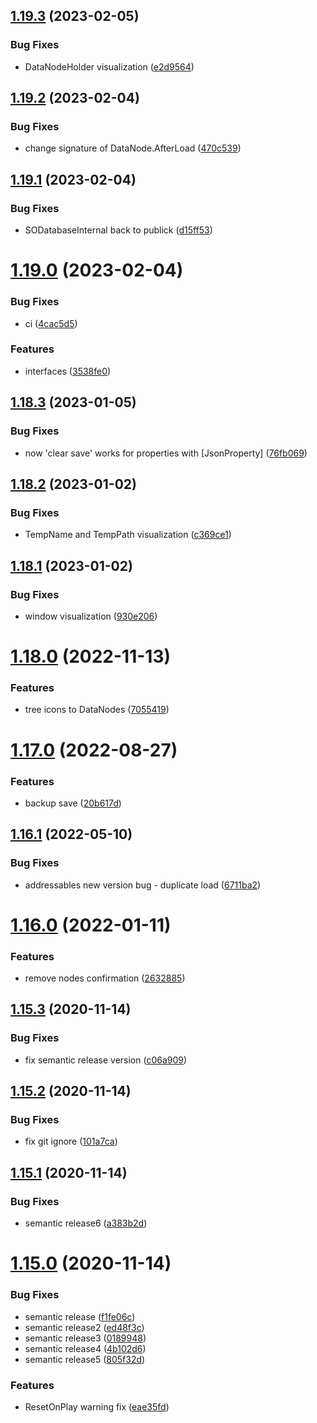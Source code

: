 ## [1.19.3](https://github.com/NuclearBand/NuclearScriptableObjectDatabase/compare/v1.19.2...v1.19.3) (2023-02-05)


### Bug Fixes

* DataNodeHolder visualization ([e2d9564](https://github.com/NuclearBand/NuclearScriptableObjectDatabase/commit/e2d9564f5ebbf78fe82c4809016814a8a78a413f))

## [1.19.2](https://github.com/NuclearBand/NuclearScriptableObjectDatabase/compare/v1.19.1...v1.19.2) (2023-02-04)


### Bug Fixes

* change signature of DataNode.AfterLoad ([470c539](https://github.com/NuclearBand/NuclearScriptableObjectDatabase/commit/470c5394c7bf12d83485c9e181725c3d0b39d400))

## [1.19.1](https://github.com/NuclearBand/NuclearScriptableObjectDatabase/compare/v1.19.0...v1.19.1) (2023-02-04)


### Bug Fixes

* SODatabaseInternal back to publick ([d15ff53](https://github.com/NuclearBand/NuclearScriptableObjectDatabase/commit/d15ff5399f42402ad6c3b94dfe057db6f9282829))

# [1.19.0](https://github.com/NuclearBand/NuclearScriptableObjectDatabase/compare/v1.18.3...v1.19.0) (2023-02-04)


### Bug Fixes

* ci ([4cac5d5](https://github.com/NuclearBand/NuclearScriptableObjectDatabase/commit/4cac5d5425c85281dbc481e1d8034ede8c3c62df))


### Features

* interfaces ([3538fe0](https://github.com/NuclearBand/NuclearScriptableObjectDatabase/commit/3538fe0a6ce4421915155e22d42acecd47362f3f))

## [1.18.3](https://github.com/NuclearBand/UnityScriptableObjectDatabase/compare/v1.18.2...v1.18.3) (2023-01-05)


### Bug Fixes

* now 'clear save' works for properties with [JsonProperty] ([76fb069](https://github.com/NuclearBand/UnityScriptableObjectDatabase/commit/76fb0693f72747b1c19cf35e015b41ddb02cd51e))

## [1.18.2](https://github.com/NuclearBand/UnityScriptableObjectDatabase/compare/v1.18.1...v1.18.2) (2023-01-02)


### Bug Fixes

* TempName and TempPath visualization ([c369ce1](https://github.com/NuclearBand/UnityScriptableObjectDatabase/commit/c369ce12469a8c800b3f94274e2abd15cfe175c6))

## [1.18.1](https://github.com/NuclearBand/UnityScriptableObjectDatabase/compare/v1.18.0...v1.18.1) (2023-01-02)


### Bug Fixes

* window visualization ([930e206](https://github.com/NuclearBand/UnityScriptableObjectDatabase/commit/930e2065d774d9cd6a2bba8ad13d517dd6cf24d8))

# [1.18.0](https://github.com/NuclearBand/UnityScriptableObjectDatabase/compare/v1.17.0...v1.18.0) (2022-11-13)


### Features

* tree icons to DataNodes ([7055419](https://github.com/NuclearBand/UnityScriptableObjectDatabase/commit/70554198626c8c9b9b001f0e3bcb42ebc27e42c0))

# [1.17.0](https://github.com/NuclearBand/UnityScriptableObjectDatabase/compare/v1.16.1...v1.17.0) (2022-08-27)


### Features

* backup save ([20b617d](https://github.com/NuclearBand/UnityScriptableObjectDatabase/commit/20b617d8fbde4bb3e8a6e850c5ff405cba9ad8aa))

## [1.16.1](https://github.com/NuclearBand/UnityScriptableObjectDatabase/compare/v1.16.0...v1.16.1) (2022-05-10)


### Bug Fixes

* addressables new version bug - duplicate load ([6711ba2](https://github.com/NuclearBand/UnityScriptableObjectDatabase/commit/6711ba2e815b9419da0303a6bda7758731934dda))

# [1.16.0](https://github.com/NuclearBand/UnityScriptableObjectDatabase/compare/v1.15.3...v1.16.0) (2022-01-11)


### Features

* remove nodes confirmation ([2632885](https://github.com/NuclearBand/UnityScriptableObjectDatabase/commit/2632885f52f0ad34bd4829228ffc866fa73bd7c2))

## [1.15.3](https://github.com/NuclearBand/UnityScriptableObjectDatabase/compare/v1.15.2...v1.15.3) (2020-11-14)


### Bug Fixes

* fix semantic release version ([c06a909](https://github.com/NuclearBand/UnityScriptableObjectDatabase/commit/c06a9090d4248d6b563d8793e23bae8f432f5ea1))

## [1.15.2](https://github.com/NuclearBand/UnityScriptableObjectDatabase/compare/v1.15.1...v1.15.2) (2020-11-14)


### Bug Fixes

* fix git ignore ([101a7ca](https://github.com/NuclearBand/UnityScriptableObjectDatabase/commit/101a7ca66c07231de3b861f35a3219ed437bf3bf))

## [1.15.1](https://github.com/NuclearBand/UnityScriptableObjectDatabase/compare/v1.15.0...v1.15.1) (2020-11-14)


### Bug Fixes

* semantic release6 ([a383b2d](https://github.com/NuclearBand/UnityScriptableObjectDatabase/commit/a383b2dc4bd7bddfb2a82c8247802446b1745c49))

# [1.15.0](https://github.com/NuclearBand/UnityScriptableObjectDatabase/compare/v1.14.2...v1.15.0) (2020-11-14)


### Bug Fixes

* semantic release ([f1fe06c](https://github.com/NuclearBand/UnityScriptableObjectDatabase/commit/f1fe06c5ad7300e072230dce86881de5adee3b3a))
* semantic release2 ([ed48f3c](https://github.com/NuclearBand/UnityScriptableObjectDatabase/commit/ed48f3c1fb5981bb0a963225d88bc69bfe401b45))
* semantic release3 ([0189948](https://github.com/NuclearBand/UnityScriptableObjectDatabase/commit/01899487debdffb66d86c08d21ba72a7a6dd232b))
* semantic release4 ([4b102d6](https://github.com/NuclearBand/UnityScriptableObjectDatabase/commit/4b102d68a4b41eef4b453455b8cf8b0bc794bba1))
* semantic release5 ([805f32d](https://github.com/NuclearBand/UnityScriptableObjectDatabase/commit/805f32dc7dff68d1cac7ce565eb3f65670d09bc0))


### Features

* ResetOnPlay warning fix ([eae35fd](https://github.com/NuclearBand/UnityScriptableObjectDatabase/commit/eae35fd73a1be2aad411a4aa083a932b31fc1d46))
